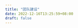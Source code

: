 ```yaml
---
title: "团队建设"
date: 2022-12-16T13:25:59+08:00
draft: false
---
```


<script>
window.location.href = "/team/";
</script>